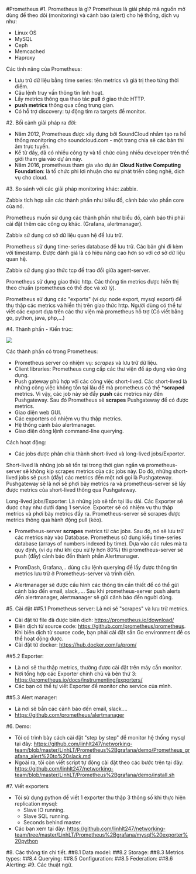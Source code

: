 #Prometheus
#1. Prometheus là gì?
Prometheus là giải pháp mã nguồn mở dùng để theo dõi (monitoring) và cảnh báo (alert) cho hệ thống, dịch vụ như:
- Linux OS
- MySQL
- Ceph
- Memcached
- Haproxy

Các tính năng của Prometheus: 
- Lưu trữ dữ liệu bằng time series: tên metrics và giá trị theo từng thời điểm.
- Câu lệnh truy vấn thông tin linh hoạt.
- Lấy metrics thông qua thao tác **pull** ở giao thức HTTP.
- **push metrics** thông qua cổng trung gian.
- Có hỗ trợ discovery: tự động tìm ra targets để monitor.

#2. Bối cảnh giải pháp ra đời:
- Năm 2012, Prometheus được xây dựng bởi SoundCloud nhằm tạo ra hế thống monitoring cho soundcloud.com - một trang chia sẽ các bản thi âm trực tuyến.
- Kể từ đấy, đã có nhiều công ty và tổ chức cùng nhiều developer trên thế giới tham gia vào dự án này.
- Năm 2016, prometheus tham gia vào dự án **Cloud Native Computing Foundation**: là tổ chức phi lợi nhuận cho sự phát triển công nghệ, dịch vụ cho cloud.

#3. So sánh với các giải pháp monitoring khác: zabbix.

Zabbix tích hợp sẵn các thành phần như biểu đồ, cảnh báo vào phần core của nó.

Prometheus muốn sử dụng các thành phần như biểu đồ, cảnh báo thì phải cài đặt thêm các công cụ khác. (Grafana, alertmanager).

Zabbix sử dụng cơ sở dữ liệu quan hệ để lưu trữ.

Prometheus sử dụng time-series database để lưu trữ. Các bản ghi đi kèm với timestamp. Được đánh giá là có hiệu năng cao hơn so với cơ sở dữ liệu quan hệ.

Zabbix sử dụng giao thức tcp để trao đổi giữa agent-server.

Prometheus sử dụng giao thức http. Các thông tin metrics được hiển thị theo chuẩn (prometheus có thể đọc và xử lý).


Prometheus sử dụng các "exports" (ví dụ: node export, mysql export) để thu thập các metrics và hiển thị trên giao thức http. Người dùng có thể tự viết các export dựa trên các thư viện mà prometheus hỗ trợ (Có viết bằng go, python, java, php,...)

#4. Thành phần - Kiến trúc: 

![](https://prometheus.io/assets/architecture.svg)

Các thành phần có trong Prometheus: 
- Prometheus server có nhiệm vụ: *scrapes* và lưu trữ dữ liệu.
- Client libraries: Prometheus cung cấp các thư viện để áp dụng vào ứng dụng.
- Push gateway phù hợp với các công việc short-lived. Các short-lived là những công việc không tồn tại lâu để mà prometheus có thể ***scraped** metrics. Vì vậy, các job này sẽ đẩy **push** các metrics này đến Pushgateway. Sau đó Prometheus sẽ **scrapes** Pushgateway để có được metrics.
- Giao diện web GUI. 
- Các exporters có nhiệm vụ thu thập metrics.
- Hệ thống cảnh báo alertmanager.
- Giao diện dòng lệnh command-line querying.


Cách hoạt động: 
- Các jobs được phân chia thành short-lived và long-lived jobs/Exporter. 

Short-lived là những job sẽ tồn tại trong thời gian ngắn và prometheus-server sẽ không kịp scrapes metrics của các jobs này. Do đó, những short-lived jobs sẽ push (đẩy) các metrics đến một nơi gọi là Pushgateway. Pushgateway sẽ là nơi sẽ phơi bày metrics ra và prometheus-server sẽ lấy được metrics của short-lived thông qua Pushgateway.

Long-lived jobs/Exporter: Là những job sẽ tồn tại lâu dài. Các Exporter sẽ được chạy như dưới dạng 1 service. Exporter sẽ có nhiệm vụ thu thập metrics và phơi bày metrics đấy ra. Prometheus-server sẽ scrapes được metrics thông qua hành động pull (kéo).

- Prometheus-server **scrapes** metrics từ các jobs. Sau đó, nó sẽ lưu trữ các metrics này vào Database. Prometheus sử dụng kiểu time-series database (arrays of numbers indexed by time). Dựa vào các rules mà ta quy định, (ví dụ như khi cpu xử lý hơn 80%) thì prometheus-server sẽ push (đẩy) cảnh báo đến thành phần Alertmanager.

- PromDash, Grafana,.. dùng câu lệnh querying để lấy được thông tin metrics lưu trữ ở Prometheus-server và trình diễn.

- Alertmanager sẽ được cấu hình các thông tin cần thiết để có thể gửi cảnh bảo đến email, slack,.... Sau khi prometheus-server push alerts đến alertmanager, alertmanager sẽ gửi cảnh báo đến người dùng.

#5. Cài đặt
##5.1 Prometheus server: 
Là nơi sẽ "scrapes" và lưu trữ metrics.

- Cài đặt từ file đã được biên dịch: https://prometheus.io/download/
- Biên dịch từ source code: https://github.com/prometheus/prometheus.
Khi biên dịch từ source code, bạn phải cài đặt sẵn Go environment để cs thể hoạt động được.
- Cài đặt từ docker: https://hub.docker.com/u/prom/

##5.2 Exporter:
- Là nơi sẽ thu thập metrics, thường được cài đặt trên máy cần monitor.
- Nơi tổng hợp các Exporter chính chủ và bên thứ 3: https://prometheus.io/docs/instrumenting/exporters/
- Các bạn có thể tự viết Exporter để monitor cho service của mình.

##5.3 Alert manager:
- Là nơi sẽ bắn các cảnh báo đến email, slack....
- https://github.com/prometheus/alertmanager

#6. Demo:
- Tôi có trình bày cách cài đặt "step by step" để monitor hệ thống mysql tại đây: https://github.com/linhlt247/networking-team/blob/master/LinhLT/Prometheus%2Bgrafana/demo/Prometheus_grafana_alert%20to%20slack.md
- Ngoài ra, tôi còn viết script tự động cài đặt theo các bước trên tại đây: https://github.com/linhlt247/networking-team/blob/master/LinhLT/Prometheus%2Bgrafana/demo/install.sh

#7. Viết exporters
- Tôi sử dụng python để viết 1 exporter thu thập 3 thông số khi thực hiện replication mysql: 
    - Slave IO running.
    - Slave SQL running.
    - Seconds behind master.
- Các bạn xem tại đây: https://github.com/linhlt247/networking-team/tree/master/LinhLT/Prometheus%2Bgrafana/mysql%20exporter%20python

#8. Các thông tin chi tiết.
##8.1 Data model:
##8.2 Storage:
##8.3 Metrics types:
##8.4 Querying:
##8.5 Configuration:
##8.5 Federation:
##8.6 Alerting:
#9. Các thuật ngữ.
